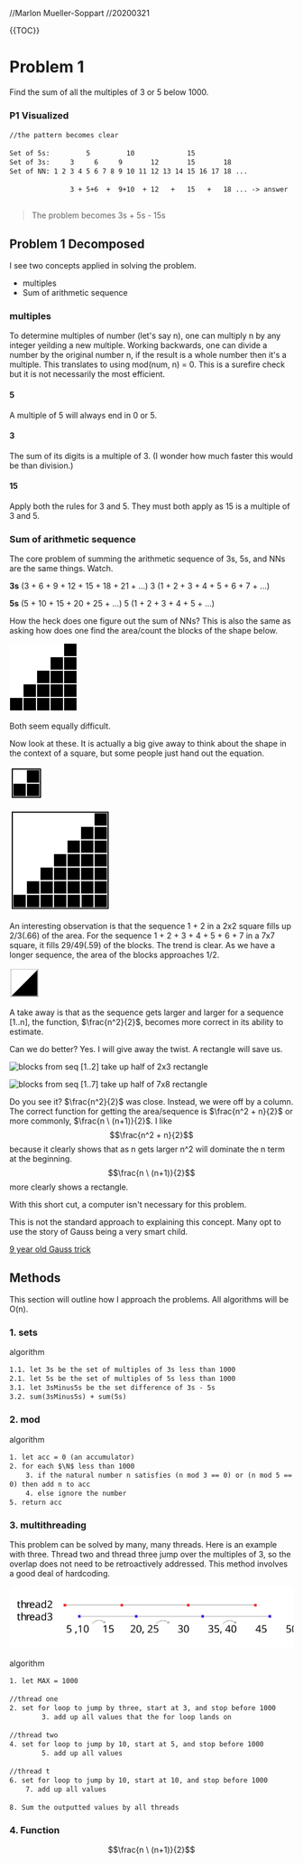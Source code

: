 //Marlon Mueller-Soppart
//20200321

{{TOC}}

# Problem 1

Find the sum of all the multiples of 3 or 5 below 1000.

### P1 Visualized

```
//the pattern becomes clear

Set of 5s:         5         10             15 
Set of 3s:     3     6     9       12       15       18    
Set of NN: 1 2 3 4 5 6 7 8 9 10 11 12 13 14 15 16 17 18 ...

               3 + 5+6  +  9+10  + 12   +   15   +   18 ... -> answer
       
```

> The problem becomes 3s + 5s - 15s 


## Problem 1 Decomposed

I see two concepts applied in solving the problem.

* multiples
* Sum of arithmetic sequence

### multiples

To determine multiples of number (let's say n), one can multiply n by any integer yeilding a new multiple. Working backwards, one can divide a number by the original number n, if the result is a whole number then it's a multiple. This translates to using mod(num, n) = 0. This is a surefire check but it is not necessarily the most efficient. 

#### 5

A multiple of 5 will always end in 0 or 5.

#### 3 

The sum of its digits is a multiple of 3. (I wonder how much faster this would be than division.)

#### 15

Apply both the rules for 3 and 5. They must both apply as 15 is a multiple of 3 and 5. 

### Sum of arithmetic sequence

The core problem of summing the arithmetic sequence of 3s, 5s, and NNs are the same things. Watch.

**3s**
(3 + 6 + 9 + 12 + 15 + 18 + 21 + ...)
3 (1 + 2 + 3 + 4 + 5 + 6 + 7 + ...)

**5s**
(5 + 10 + 15 + 20 + 25 + ...)
5 (1 + 2 + 3 + 4 + 5 + ...)

How the heck does one figure out the sum of NNs? This is also the same as asking how does one find the area/count the blocks of the shape below.

![Blocks that form steps](img/sum1.svg)

Both seem equally difficult. 

Now look at these. It is actually a big give away to think about the shape in the context of a square, but some people just hand out the equation.

![blocks take up 2/3 of square](img/sum3.svg)

![blocks take up almost half of a square](img/sum2.svg)

An interesting observation is that the sequence 1 + 2 in a 2x2 square fills up 2/3(.66) of the area. For the sequence 1 + 2 + 3 + 4 + 5 + 6 + 7 in a 7x7 square, it fills 29/49(.59) of the blocks. The trend is clear. As we have a longer sequence, the area of the blocks approaches 1/2. 

![blocks as they approach half](img/OneHalf.svg)

A take away is that as the sequence gets larger and larger for a sequence [1..n], the function, $\frac{n^2}{2}$, becomes more correct in its ability to estimate.

Can we do better? Yes. I will give away the twist. A rectangle will save us. 

![blocks from seq [1..2] take up half of 2x3 rectangle](sum3_ans.svg)

![blocks from seq [1..7] take up half of 7x8 rectangle](sum2_ans.svg)

Do you see it? $\frac{n^2}{2}$ was close. Instead, we were off by a column. The correct function for getting the area/sequence is $\frac{n^2 + n}{2}$ or more commonly, $\frac{n \ (n+1)}{2}$. I like $$\frac{n^2 + n}{2}$$ because it clearly shows that as n gets larger n^2 will dominate the n term at the beginning. $$\frac{n \ (n+1)}{2}$$ more clearly shows a rectangle. 

With this short cut, a computer isn't necessary for this problem.

This is not the standard approach to explaining this concept. Many opt to use the story of Gauss being a very smart child. 

[9 year old Gauss trick](https://www.coolmath.com/algebra/19-sequences-series/06-gauss-problem-arithmetic-series-01)

## Methods

This section will outline how I approach the problems. All algorithms will be O(n).

### 1. sets

algorithm

```
1.1. let 3s be the set of multiples of 3s less than 1000
2.1. let 5s be the set of multiples of 5s less than 1000
3.1. let 3sMinus5s be the set difference of 3s - 5s
3.2. sum(3sMinus5s) + sum(5s)
```


### 2. mod 

algorithm

```
1. let acc = 0 (an accumulator)
2. for each $\N$ less than 1000
	3. if the natural number n satisfies (n mod 3 == 0) or (n mod 5 == 0) then add n to acc
	4. else ignore the number
5. return acc
```

### 3. multithreading 

This problem can be solved by many, many threads. Here is an example with three. Thread two and thread three jump over the multiples of 3, so the overlap does not need to be retroactively addressed. This method involves a good deal of hardcoding.

![method3](img/method3.svg)

algorithm

```
1. let MAX = 1000

//thread one
2. set for loop to jump by three, start at 3, and stop before 1000
		3. add up all values that the for loop lands on 

//thread two
4. set for loop to jump by 10, start at 5, and stop before 1000
		5. add up all values

//thread t
6. set for loop to jump by 10, start at 10, and stop before 1000
    7. add up all values
    
8. Sum the outputted values by all threads
```


### 4. Function

$$\frac{n \ (n+1)}{2}$$